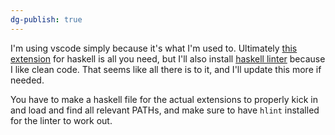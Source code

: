 ```yaml
---
dg-publish: true
---
```


I'm using vscode simply because it's what I'm used to. Ultimately [this extension](https://marketplace.visualstudio.com/items?itemName=haskell.haskell) for haskell is all you need, but I'll also install [haskell linter](https://marketplace.visualstudio.com/items?itemName=hoovercj.haskell-linter) because I like clean code. That seems like all there is to it, and I'll update this more if needed.

You have to make a haskell file for the actual extensions to properly kick in and load and find all relevant PATHs, and make sure to have `hlint` installed for the linter to work out.
